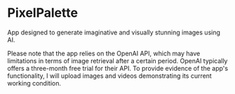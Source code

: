 # PixelPalette
App designed to generate imaginative and visually stunning images using AI. 

Please note that the app relies on the OpenAI API, which may have limitations in terms of image retrieval after a certain period. OpenAI typically offers a three-month free trial for their API. To provide evidence of the app's functionality, I will upload images and videos demonstrating its current working condition.
